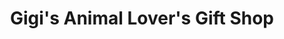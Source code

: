 ---
title: "Gigi's Animal Lover's Gift Shop"
url: /manitou-springs/gigis-animal-lovers-gift-shop/
shop: Andenken
---